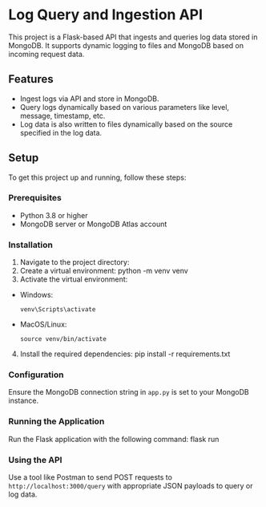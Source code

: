 # Log Query and Ingestion API

This project is a Flask-based API that ingests and queries log data stored in MongoDB. It supports dynamic logging to files and MongoDB based on incoming request data.

## Features

- Ingest logs via API and store in MongoDB.
- Query logs dynamically based on various parameters like level, message, timestamp, etc.
- Log data is also written to files dynamically based on the source specified in the log data.

## Setup

To get this project up and running, follow these steps:

### Prerequisites

- Python 3.8 or higher
- MongoDB server or MongoDB Atlas account

### Installation
1. Navigate to the project directory:
2. Create a virtual environment:
python -m venv venv
3. Activate the virtual environment:
- Windows:
  ```
  venv\Scripts\activate
  ```
- MacOS/Linux:
  ```
  source venv/bin/activate
  ```
4. Install the required dependencies:
pip install -r requirements.txt


### Configuration

Ensure the MongoDB connection string in `app.py` is set to your MongoDB instance.

### Running the Application

Run the Flask application with the following command:
flask run


### Using the API

Use a tool like Postman to send POST requests to `http://localhost:3000/query` with appropriate JSON payloads to query or log data.


